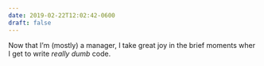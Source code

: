 ```yaml
---
date: 2019-02-22T12:02:42-0600
draft: false
---
```


Now that I’m (mostly) a manager, I take great joy in the brief moments wher I get to write _really dumb_ code.


